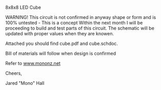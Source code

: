 8x8x8 LED Cube

WARNING!
This circuit is not confirmed in anyway shape or form and is 100% untested - This is a concept
Within the next month I will be proceeding to build and test parts of this circuit.
The schematic will be updated with proper values when they are knowen.

Attached you should find cube.pdf and cube.schdoc.

Bill of materials will follow when design is confirmed

Refer to www.mononz.net

Cheers,

Jared "Mono" Hall
